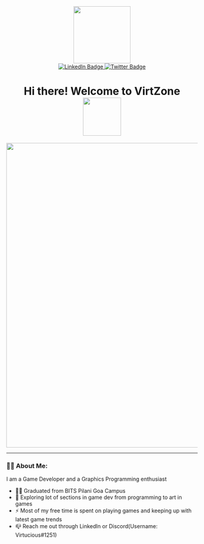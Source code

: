 <div id = "header" align = "center">
  <img src = "https://media.giphy.com/media/gx54W1mSpeYMg/giphy.gif" width = "150"/>
</div>

<div id = "badges" align = "center">
  <a href = "https://www.linkedin.com/in/aman-rahman-7917bb204/">
    <img src = "https://img.shields.io/badge/-LinkedIn-blue?logo=linkedin&logoColor=white&style=for-the-badge" alt = "LinkedIn Badge"/>
  </a>
  <a href = "https://twitter.com/AmanRGameDev">
    <img src = "https://img.shields.io/badge/Twitter-blue?style=for-the-badge&logo=twitter&logoColor=white" alt="Twitter Badge"/>
  </a>
</div>

<h1 align = "center">
  Hi there! Welcome to VirtZone 
  <img src = "https://media.giphy.com/media/euAnOkLGWtdHG/giphy.gif" width = "100px" align = "center"/>
</h1>

<div align = "center">
  <img src = "https://media.giphy.com/media/pVGsAWjzvXcZW4ZBTE/giphy.gif" width = "800"/>
</div>

---

### 👨‍💻 About Me:
I am a Game Developer and a Graphics Programming enthusiast
- 🧑‍🎓 Graduated from BITS Pilani Goa Campus
- 🌱 Exploring lot of sections in game dev from programming to art in games
- ⚡ Most of my free time is spent on playing games and keeping up with latest game trends
- 📪 Reach me out through LinkedIn or Discord(Username: Virtucious#1251)


